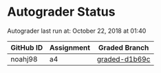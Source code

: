 # Autograder Status
Autograder last run at: October 22, 2018 at 01:40

| GitHub ID | Assignment | Graded Branch |
|-----------|------------|---------------|
| noahj98 | a4 | [graded-d1b69c](https://github.com/Fall2018COMP401-001/a4-noahj98/tree/graded-d1b69c) | 
